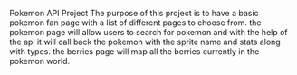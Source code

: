 Pokemon API Project
The purpose of this project is to have a basic pokemon fan page with a list of different pages to choose from.
the pokemon page will allow users to search for pokemon and with the help of the api it will call back the pokemon with the sprite name and stats along with types.
the berries page will map all the berries currently in the pokemon world.
